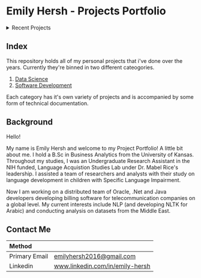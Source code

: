 # Emily Hersh - Projects Portfolio

<details><summary>Recent Projects</summary>
<p>

1. [Password Manager](https://github.com/e476h171/PERSONAL_PROJECTS/tree/main/Software%20Development/Database/Password%20Manager)
2. [Customer Churn Prediction](https://github.com/e476h171/PERSONAL_PROJECTS/tree/main/Data%20Science/Customer%20Churn%20Prediction)
3. [Suicide Prevention](https://github.com/e476h171/PERSONAL_PROJECTS/tree/main/Data%20Science/Suicide%20Prevention)


</p>
</details>
</details>

## Index

This repository holds all of my personal projects that i've done over the years. Currently they're binned in two different cateogories.


1. [Data Science](https://github.com/e476h171/PERSONAL_PROJECTS/tree/main/Data%20Science)
2. [Software Development](https://github.com/e476h171/PERSONAL_PROJECTS/tree/main/Software%20Development)

Each category has it's own variety of projects and is accompanied by some form of technical documentation. 

## Background

Hello!

  My name is Emily Hersh and welcome to my Project Portfolio! A little bit about me. I hold a B.Sc in Business Analytics from the University of Kansas. Throughout my studies, I was an Undergraduate Research Assistant in the NIH funded, Language Acquistion Studies Lab under Dr. Mabel Rice's leadership.  I assisted a team of researchers and analysts with their study on language development in children with Specific Language Impairment. 

  Now I am working on a distributed team of Oracle, .Net and Java developers developing billing software for telecommunication companies on a global level. My current interests include NLP (and developing NLTK for Arabic) and conducting analysis on datasets from the Middle East. 
  
## Contact Me  

| Method        |                         | 
| :------------- |:-------------------   |
| Primary Email | emilyhersh2016@gmail.com|
| Linkedin    | www.linkedin.com/in/emily-hersh | 
